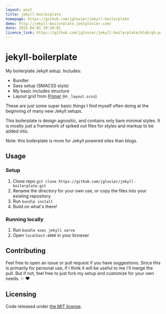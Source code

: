 ```yaml
---
layout: post
title: jekyll-boilerplate
homepage: https://github.com/jglovier/jekyll-boilerplate
demo: http://jekyll-boilerplate.joelglovier.com/
date: 2015-04-01 19:29:01
licence_link: https://github.com/jglovier/jekyll-boilerplate/blob/gh-pages/LICENSE.txt
---
```

# jekyll-boilerplate

My boilerplate Jekyll setup. Includes:
- Bundler
- Sass setup (SMACSS style)
- My basic includes structure
- Layout grid from [Primer](http://primercss.io/layout/) (in `_layout.scss`)

These are just some super basic things I find myself often doing at the beginning of many new Jekyll setups.

This boilerplate is design agnositic, and contains only bare minimal styles. It is mostly just a framework of spiked out files for styles and markup to be added into.

Note: this boilerplate is more for Jekyll powered sites than blogs.

## Usage

### Setup

1. Clone repo `git clone https://github.com/jglovier/jekyll-boilerplate.git`
2. Rename the directory for your own use, or copy the files into your existing repository.
3. Run `bundle install`
4. Build on what's there!

### Running locally

1. Run `bundle exec jekyll serve`
2. Open `localhost:4000` in your browser

## Contributing

Feel free to open an issue or pull request if you have suggestions. Since this is primarily for personal use, if I think it will be useful to me I'll merge the pull. But if not, feel free to just fork my setup and customize for your own needs. :sparkles: :heart:

## Licensing

Code released under [the MIT license](LICENSE.txt).
